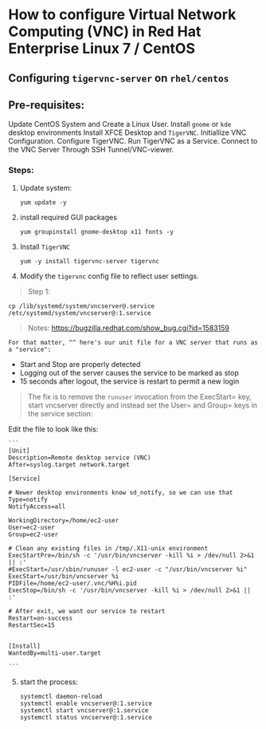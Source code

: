 # How to configure Virtual Network Computing (VNC) in Red Hat Enterprise Linux 7 / CentOS

## Configuring `tigervnc-server` on `rhel/centos`

## Pre-requisites:

Update CentOS System and Create a Linux User.
Install `gnome` or `kde` desktop environments
Install XFCE Desktop and `TigerVNC`.
Initiallize VNC Configuration.
Configure TigerVNC.
Run TigerVNC as a Service.
Connect to the VNC Server Through SSH Tunnel/VNC-viewer.

### Steps:

1. Update system:

    ``` 
    yum update -y
    ```
2. install required GUI packages

    ```
    yum groupinstall gnome-desktop x11 fonts -y
    ```

3. Install `TigerVNC`

    ```
    yum -y install tigervnc-server tigervnc
    ```

4. Modify the `tigervnc` config file to reflect user settings.

> Step 1:

   `cp /lib/systemd/system/vncserver@.service /etc/systemd/system/vncserver@:1.service`
   
   
> Notes: https://bugzilla.redhat.com/show_bug.cgi?id=1583159

    For that matter, ^^ here's our unit file for a VNC server that runs as a "service":

 * Start and Stop are properly detected
 * Logging out of the server causes the service to be marked as stop
 * 15 seconds after logout, the service is restart to permit a new login

> The fix is to remove the `runuser` invocation from the ExecStart= key, start vncserver directly and instead set the User= and Group= keys in the service section:

Edit the file to look like this:

    ```
    [Unit]
    Description=Remote desktop service (VNC)
    After=syslog.target network.target

    [Service]

    # Newer desktop environments know sd_notify, so we can use that
    Type=notify
    NotifyAccess=all

    WorkingDirectory=/home/ec2-user
    User=ec2-user
    Group=ec2-user

    # Clean any existing files in /tmp/.X11-unix environment
    ExecStartPre=/bin/sh -c '/usr/bin/vncserver -kill %i > /dev/null 2>&1 || :'
    #ExecStart=/usr/sbin/runuser -l ec2-user -c "/usr/bin/vncserver %i"
    ExecStart=/usr/bin/vncserver %i
    PIDFile=/home/ec2-user/.vnc/%H%i.pid
    ExecStop=/bin/sh -c '/usr/bin/vncserver -kill %i > /dev/null 2>&1 || :'

    # After exit, we want our service to restart
    Restart=on-success
    RestartSec=15


    [Install]
    WantedBy=multi-user.target

    ```


5. start the process:

    ```
   systemctl daemon-reload
   systemctl enable vncserver@:1.service
   systemctl start vncserver@:1.service
   systemctl status vncserver@:1.service
   ```
